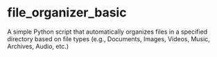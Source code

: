 # file_organizer_basic
A simple Python script that automatically organizes files in a specified directory based on file types (e.g., Documents, Images, Videos, Music, Archives, Audio, etc.)
